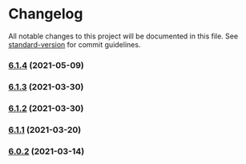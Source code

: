 # Changelog

All notable changes to this project will be documented in this file. See [standard-version](https://github.com/conventional-changelog/standard-version) for commit guidelines.

### [6.1.4](https://github.com/117/alpaca/compare/v6.1.3...v6.1.4) (2021-05-09)

### [6.1.3](https://github.com/117/alpaca/compare/v6.1.2...v6.1.3) (2021-03-30)

### [6.1.2](https://github.com/117/alpaca/compare/v6.1.1...v6.1.2) (2021-03-30)

### [6.1.1](https://github.com/117/alpaca/compare/v6.0.1...v6.1.1) (2021-03-20)

### [6.0.2](https://github.com/117/alpaca/compare/v6.0.1...v6.0.2) (2021-03-14)
